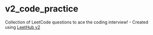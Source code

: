 # v2_code_practice
Collection of LeetCode questions to ace the coding interview! - Created using [LeetHub v2](https://github.com/arunbhardwaj/LeetHub-2.0)
